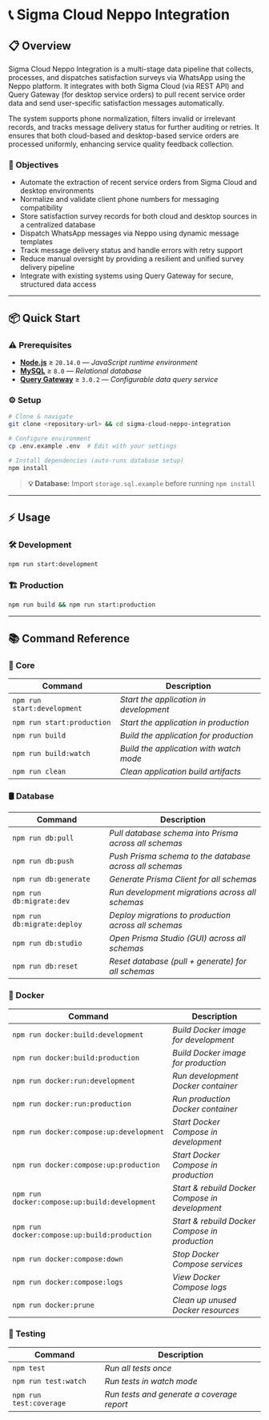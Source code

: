# 📞 Sigma Cloud Neppo Integration

## 📋 Overview

Sigma Cloud Neppo Integration is a multi-stage data pipeline that collects, processes, and dispatches satisfaction surveys via WhatsApp using the Neppo platform. It integrates with both Sigma Cloud (via REST API) and Query Gateway (for desktop service orders) to pull recent service order data and send user-specific satisfaction messages automatically.

The system supports phone normalization, filters invalid or irrelevant records, and tracks message delivery status for further auditing or retries. It ensures that both cloud-based and desktop-based service orders are processed uniformly, enhancing service quality feedback collection.

### 🎯 Objectives

- Automate the extraction of recent service orders from Sigma Cloud and desktop environments
- Normalize and validate client phone numbers for messaging compatibility
- Store satisfaction survey records for both cloud and desktop sources in a centralized database
- Dispatch WhatsApp messages via Neppo using dynamic message templates
- Track message delivery status and handle errors with retry support
- Reduce manual oversight by providing a resilient and unified survey delivery pipeline
- Integrate with existing systems using Query Gateway for secure, structured data access

--- 

## 📦 Quick Start

### ⚠️ Prerequisites 

- [**Node.js**](https://nodejs.org/) ≥ `20.14.0` — _JavaScript runtime environment_
- [**MySQL**](https://www.mysql.com/) ≥ `8.0` — _Relational database_
- [**Query Gateway**](https://github.com/gabrielmendezsoares/query-gateway) ≥ `3.0.2` — _Configurable data query service_

### ⚙️ Setup 

```bash 
# Clone & navigate
git clone <repository-url> && cd sigma-cloud-neppo-integration

# Configure environment
cp .env.example .env  # Edit with your settings

# Install dependencies (auto-runs database setup)
npm install
```

> **💡 Database:** Import `storage.sql.example` before running `npm install`

---

## ⚡ Usage

### 🛠️ Development

```bash
npm run start:development
```

### 🏗️ Production

```bash
npm run build && npm run start:production
```

---

## 📚 Command Reference

### 🧰 Core

| Command | Description |
| ------- | ----------- |
| `npm run start:development` | _Start the application in development_ |
| `npm run start:production` | _Start the application in production_ |
| `npm run build` | _Build the application for production_ |
| `npm run build:watch` | _Build the application with watch mode_ |
| `npm run clean` | _Clean application build artifacts_ |
 
### 🛢️ Database

| Command | Description |
| ------- | ----------- |
| `npm run db:pull` | _Pull database schema into Prisma across all schemas_ |
| `npm run db:push` | _Push Prisma schema to the database across all schemas_ |
| `npm run db:generate` | _Generate Prisma Client for all schemas_ |
| `npm run db:migrate:dev` | _Run development migrations across all schemas_ |
| `npm run db:migrate:deploy` | _Deploy migrations to production across all schemas_ |
| `npm run db:studio` | _Open Prisma Studio (GUI) across all schemas_ |
| `npm run db:reset` | _Reset database (pull + generate) for all schemas_ |

### 🐳 Docker 

| Command | Description |
| ------- | ----------- |
| `npm run docker:build:development` | _Build Docker image for development_ |
| `npm run docker:build:production` | _Build Docker image for production_ |
| `npm run docker:run:development` | _Run development Docker container_ |
| `npm run docker:run:production` | _Run production Docker container_ |
| `npm run docker:compose:up:development` | _Start Docker Compose in development_ |
| `npm run docker:compose:up:production` | _Start Docker Compose in production_ |
| `npm run docker:compose:up:build:development` | _Start & rebuild Docker Compose in development_ |
| `npm run docker:compose:up:build:production` | _Start & rebuild Docker Compose in production_ |
| `npm run docker:compose:down` | _Stop Docker Compose services_ |
| `npm run docker:compose:logs` | _View Docker Compose logs_ |
| `npm run docker:prune` | _Clean up unused Docker resources_ |

### 🧪 Testing

| Command | Description |
| ------- | ----------- |
| `npm test` | _Run all tests once_ |
| `npm run test:watch` | _Run tests in watch mode_ |
| `npm run test:coverage` | _Run tests and generate a coverage report_ |
   